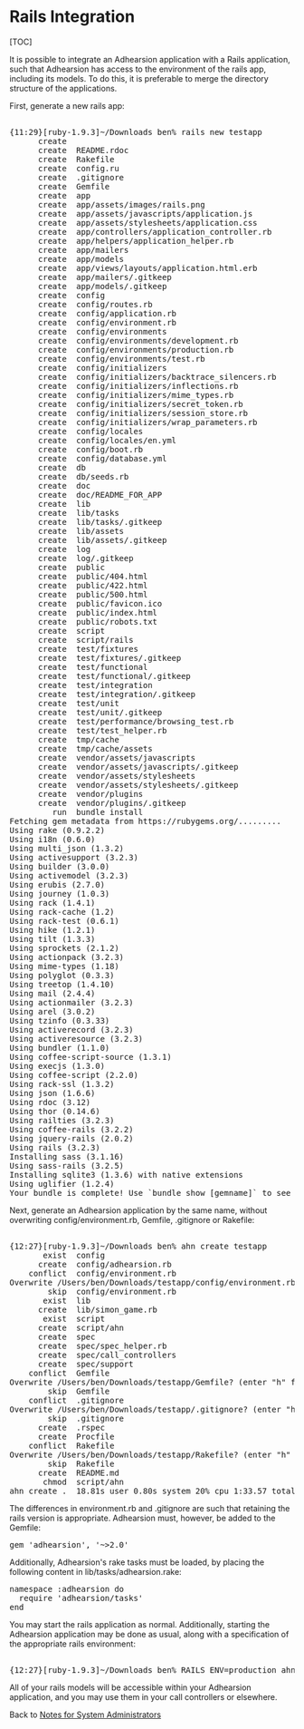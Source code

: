 # Rails Integration

[TOC]

It is possible to integrate an Adhearsion application with a Rails application, such that Adhearsion has access to the environment of the rails app, including its models. To do this, it is preferable to merge the directory structure of the applications.

First, generate a new rails app:

<pre class="terminal">

{11:29}[ruby-1.9.3]~/Downloads ben% rails new testapp
      create
      create  README.rdoc
      create  Rakefile
      create  config.ru
      create  .gitignore
      create  Gemfile
      create  app
      create  app/assets/images/rails.png
      create  app/assets/javascripts/application.js
      create  app/assets/stylesheets/application.css
      create  app/controllers/application_controller.rb
      create  app/helpers/application_helper.rb
      create  app/mailers
      create  app/models
      create  app/views/layouts/application.html.erb
      create  app/mailers/.gitkeep
      create  app/models/.gitkeep
      create  config
      create  config/routes.rb
      create  config/application.rb
      create  config/environment.rb
      create  config/environments
      create  config/environments/development.rb
      create  config/environments/production.rb
      create  config/environments/test.rb
      create  config/initializers
      create  config/initializers/backtrace_silencers.rb
      create  config/initializers/inflections.rb
      create  config/initializers/mime_types.rb
      create  config/initializers/secret_token.rb
      create  config/initializers/session_store.rb
      create  config/initializers/wrap_parameters.rb
      create  config/locales
      create  config/locales/en.yml
      create  config/boot.rb
      create  config/database.yml
      create  db
      create  db/seeds.rb
      create  doc
      create  doc/README_FOR_APP
      create  lib
      create  lib/tasks
      create  lib/tasks/.gitkeep
      create  lib/assets
      create  lib/assets/.gitkeep
      create  log
      create  log/.gitkeep
      create  public
      create  public/404.html
      create  public/422.html
      create  public/500.html
      create  public/favicon.ico
      create  public/index.html
      create  public/robots.txt
      create  script
      create  script/rails
      create  test/fixtures
      create  test/fixtures/.gitkeep
      create  test/functional
      create  test/functional/.gitkeep
      create  test/integration
      create  test/integration/.gitkeep
      create  test/unit
      create  test/unit/.gitkeep
      create  test/performance/browsing_test.rb
      create  test/test_helper.rb
      create  tmp/cache
      create  tmp/cache/assets
      create  vendor/assets/javascripts
      create  vendor/assets/javascripts/.gitkeep
      create  vendor/assets/stylesheets
      create  vendor/assets/stylesheets/.gitkeep
      create  vendor/plugins
      create  vendor/plugins/.gitkeep
         run  bundle install
Fetching gem metadata from https://rubygems.org/.........
Using rake (0.9.2.2)
Using i18n (0.6.0)
Using multi_json (1.3.2)
Using activesupport (3.2.3)
Using builder (3.0.0)
Using activemodel (3.2.3)
Using erubis (2.7.0)
Using journey (1.0.3)
Using rack (1.4.1)
Using rack-cache (1.2)
Using rack-test (0.6.1)
Using hike (1.2.1)
Using tilt (1.3.3)
Using sprockets (2.1.2)
Using actionpack (3.2.3)
Using mime-types (1.18)
Using polyglot (0.3.3)
Using treetop (1.4.10)
Using mail (2.4.4)
Using actionmailer (3.2.3)
Using arel (3.0.2)
Using tzinfo (0.3.33)
Using activerecord (3.2.3)
Using activeresource (3.2.3)
Using bundler (1.1.0)
Using coffee-script-source (1.3.1)
Using execjs (1.3.0)
Using coffee-script (2.2.0)
Using rack-ssl (1.3.2)
Using json (1.6.6)
Using rdoc (3.12)
Using thor (0.14.6)
Using railties (3.2.3)
Using coffee-rails (3.2.2)
Using jquery-rails (2.0.2)
Using rails (3.2.3)
Installing sass (3.1.16)
Using sass-rails (3.2.5)
Installing sqlite3 (1.3.6) with native extensions
Using uglifier (1.2.4)
Your bundle is complete! Use `bundle show [gemname]` to see where a bundled gem is installed.
</pre>

Next, generate an Adhearsion application by the same name, without overwriting config/environment.rb, Gemfile, .gitignore or Rakefile:

<pre class="terminal">

{12:27}[ruby-1.9.3]~/Downloads ben% ahn create testapp
       exist  config
      create  config/adhearsion.rb
    conflict  config/environment.rb
Overwrite /Users/ben/Downloads/testapp/config/environment.rb? (enter "h" for help) [Ynaqdh] n
        skip  config/environment.rb
       exist  lib
      create  lib/simon_game.rb
       exist  script
      create  script/ahn
      create  spec
      create  spec/spec_helper.rb
      create  spec/call_controllers
      create  spec/support
    conflict  Gemfile
Overwrite /Users/ben/Downloads/testapp/Gemfile? (enter "h" for help) [Ynaqdh] n
        skip  Gemfile
    conflict  .gitignore
Overwrite /Users/ben/Downloads/testapp/.gitignore? (enter "h" for help) [Ynaqdh] n
        skip  .gitignore
      create  .rspec
      create  Procfile
    conflict  Rakefile
Overwrite /Users/ben/Downloads/testapp/Rakefile? (enter "h" for help) [Ynaqdh] n
        skip  Rakefile
      create  README.md
       chmod  script/ahn
ahn create .  18.81s user 0.80s system 20% cpu 1:33.57 total
</pre>

The differences in environment.rb and .gitignore are such that retaining the rails version is appropriate. Adhearsion must, however, be added to the Gemfile:

<pre class="brush: ruby;">
gem 'adhearsion', '~>2.0'
</pre>

Additionally, Adhearsion's rake tasks must be loaded, by placing the following content in lib/tasks/adhearsion.rake:

<pre class="brush: ruby;">
namespace :adhearsion do
  require 'adhearsion/tasks'
end
</pre>

You may start the rails application as normal. Additionally, starting the Adhearsion application may be done as usual, along with a specification of the appropriate rails environment:

<pre class="terminal">

{12:27}[ruby-1.9.3]~/Downloads ben% RAILS_ENV=production ahn start testapp
</pre>

All of your rails models will be accessible within your Adhearsion application, and you may use them in your call controllers or elsewhere.

<a href="#" rel="docs-nav-active" style="display:none;">docs-nav-best-practices</a>

<div class='docs-progress-nav'>
  <span class='back'>
    Back to <a href="/docs/best-practices/sysadmin">Notes for System Administrators</a>
  </span>
</div>
